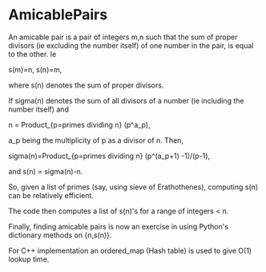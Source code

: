 # AmicablePairs

An amicable pair is a pair of integers m,n such that
the sum of proper divisors (ie excluding the number itself) of one number in the pair, is equal to the other.
Ie 

s(m)=n, s(n)=m,

where s(n) denotes the sum of proper divisors.

If sigma(n) denotes the sum of all divisors of a number (ie including the number itself) and 

n = Product_{p=primes dividing n} (p^a_p),

a_p being the multiplicity of p as a divisor of n. Then,

sigma(n)=Product_{p=primes dividing n} (p^(a_p+1) -1)/(p-1),

and s(n) = sigma(n)-n.

So, given a list of primes (say, using sieve of Erathothenes), computing s(n) can be relatively efficient.

The code then computes a list of s(n)'s for a range of integers < n.

Finally, finding amicable pairs is now an exercise in using Python's dictionary methods on {n,s(n)}.

For C++ implementation an ordered_map (Hash table) is used to  give O(1) lookup time.
